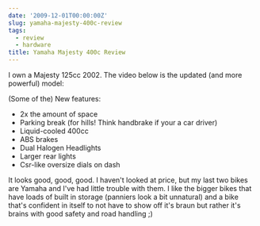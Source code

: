 ```yaml
---
date: '2009-12-01T00:00:00Z'
slug: yamaha-majesty-400c-review
tags:
  - review
  - hardware
title: Yamaha Majesty 400c Review
---
```


I own a Majesty 125cc 2002. The video below is the updated (and more powerful)
model:

(Some of the) New features:

- 2x the amount of space
- Parking break (for hills! Think handbrake if your a car driver)
- Liquid-cooled 400cc
- ABS brakes
- Dual Halogen Headlights
- Larger rear lights
- Csr-like oversize dials on dash

It looks good, good, good. I haven't looked at price, but my last two bikes are
Yamaha and I've had little trouble with them. I like the bigger bikes that have
loads of built in storage (panniers look a bit unnatural) and a bike that's
confident in itself to not have to show off it's braun but rather it's brains
with good safety and road handling ;)
